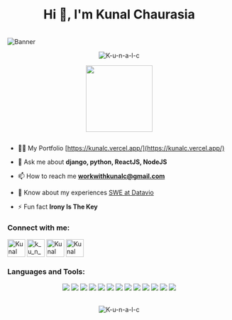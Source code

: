 <h1 align="center">Hi 👋, I'm Kunal Chaurasia</h1>
<br>


<!-- <h3 align="center">A passionate fullstack developer from India with experience in django, NodeJS and ReactJS</h3> -->
<img src="https://github.com/K-u-n-a-l-c/K-u-n-a-l-c/assets/75530535/bdfa082c-9aa7-42e4-9bf1-306037a74684" alt="Banner"/>

<p align="center"> <img src="https://komarev.com/ghpvc/?username=K-u-n-a-l-c&label=Profile%20views&color=0e75b6&style=flat" alt="K-u-n-a-l-c" /> </p>

<div align="center" width="100%" margin-top="10px">
<!--     <img height="150" src="https://github-readme-stats.vercel.app/api/top-langs/?username=K-u-n-a-l-c&layout=compact&theme=dracula"> -->
    <img height="150" src="https://github-readme-stats.vercel.app/api?username=K-u-n-a-l-c&show_icons=true&theme=dracula&count_private=t&hide=stars">
</div>



<p align="left"> <a href="https://twitter.com/" target="blank"><img src="https://img.shields.io/twitter/follow/?logo=twitter&style=for-the-badge" alt="" /></a> </p>



- 👨‍💻 My Portfolio [https://kunalc.vercel.app/](https://kunalc.vercel.app/)

- 💬 Ask me about **django, python, ReactJS, NodeJS**

- 📫 How to reach me **workwithkunalc@gmail.com**

- 📄 Know about my experiences [SWE at Datavio](https://www.datavio.co/)

- ⚡ Fun fact **Irony Is The Key**



<h3 align="left">Connect with me:</h3>
<p align="left">
<a href="https://www.linkedin.com/in/kunalc123/" target="blank"><img align="center" src="https://img.icons8.com/fluent/48/000000/linkedin.png" alt="Kunal Chaurasia"  width="40" /></a>
<a href="https://instagram.com/k_u_n_a_l_c" target="blank"><img align="center" src="https://img.icons8.com/fluent/48/000000/instagram-new.png" alt="k_u_n_a_l_c" width="40" /></a>
<a href="https://codeforces.com/profile/k_u_n_a_l_c" target="blank"><img align="center" src="https://media.licdn.com/dms/image/D4E03AQFb1d-dChfwbg/profile-displayphoto-shrink_200_200/0/1684074141995?e=2147483647&v=beta&t=AfJkQs7z4Cj_EPIK7IzLL_ObdH9wmokKQJR8niO_Ibg" alt="Kunal Chaurasia" width="40" /></a>
<a href="https://www.codechef.com/users/kunalc" target="blank"><img align="center" src="https://i.pinimg.com/736x/c5/d9/fc/c5d9fc1e18bcf039f464c2ab6cfb3eb6.jpg" alt="Kunal Chaurasia" width="40" /></a>
</p>

<h3 align="left">Languages and Tools:</h3>
<div align="center" margin-top = "10px" margin-bottom="10px">
    <img src="https://img.icons8.com/color/48/000000/django.png"/>
    <img src="https://img.icons8.com/nolan/54/api-settings.png"/>
    <img src="https://img.icons8.com/color/48/000000/bootstrap.png"/>
    <img src="https://img.icons8.com/color/48/000000/react-native.png"/>
    <img src="https://img.icons8.com/?size=48&id=hsPbhkOH4FMe&format=png"/>
    <img src="https://img.icons8.com/fluency/48/000000/chatbot.png"/>
    <img src="https://img.icons8.com/color/48/000000/python.png"/>
    <img src="https://img.icons8.com/?size=48&id=38561&format=png"/>
    <img src="https://img.icons8.com/?size=48&id=74402&format=png"/>
    <img src="https://img.icons8.com/color/48/000000/css3.png"/>
    <img src="https://img.icons8.com/color/48/000000/javascript.png"/>
    <img src="https://img.icons8.com/color/48/000000/c-plus-plus-logo.png"/>
    <img src="https://img.icons8.com/color/48/000000/html-5--v1.png"/>
</div>    
<br>
<!-- <p><img align="left" src="https://github-readme-stats.vercel.app/api/top-langs?username=K-u-n-a-l-c&show_icons=true&locale=en&layout=compact" alt="K-u-n-a-l-c" /></p>

<p>&nbsp;<img align="center" src="https://github-readme-stats.vercel.app/api?username=K-u-n-a-l-c&show_icons=true&locale=en" alt="K-u-n-a-l-c" /></p> -->

<p align="center"><img align="center" src="https://github-readme-streak-stats.herokuapp.com/?user=K-u-n-a-l-c&" alt="K-u-n-a-l-c" /></p>

